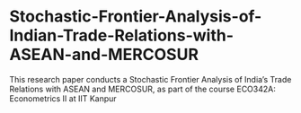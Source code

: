 # Stochastic-Frontier-Analysis-of-Indian-Trade-Relations-with-ASEAN-and-MERCOSUR
This research paper conducts a Stochastic Frontier Analysis of India’s Trade Relations with ASEAN and MERCOSUR, as part of the course ECO342A: Econometrics II at IIT Kanpur
